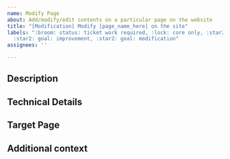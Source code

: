```yaml
---
name: Modify Page
about: Add/modify/edit contents on a particular page on the website
title: "[Modification] Modify [page_name_here] on the site"
labels: ":broom: status: ticket work required, :lock: core only, :star2: goal: addition,
  :star2: goal: improvement, :star2: goal: modification"
assignees: ''

---
```


<h2> Description </h2>
<!--Add description of the task here. Mention the change to be made and why.--!>

<h2> Technical Details </h2>
<!--Add any technical details here --!>

<h2> Target Page </h2>
<!-- Mention the target page here i.e. the page on which the change is to be made. --!>

<h2> Additional context </h2>
<!-- Add any other context about the task here; or delete the section entirely. -->
